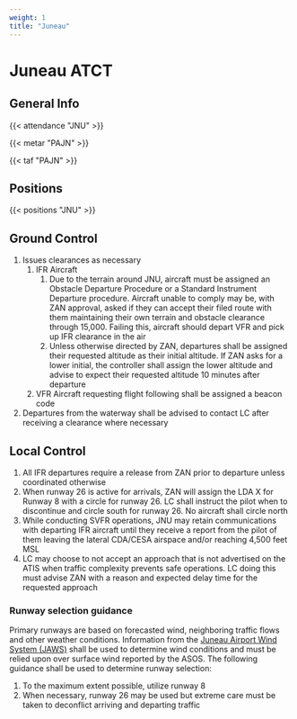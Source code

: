 ```yaml
---
weight: 1
title: "Juneau"
---
```


# Juneau ATCT

## General Info

{{< attendance "JNU" >}}

{{< metar "PAJN" >}}

{{< taf "PAJN" >}}

## Positions

{{< positions "JNU" >}}

## Ground Control

1. Issues clearances as necessary
   1. IFR Aircraft
      1. Due to the terrain around JNU, aircraft must be assigned an Obstacle Departure Procedure or a Standard Instrument Departure procedure. Aircraft unable to comply
         may be, with ZAN approval, asked if they can accept their filed route with them maintaining their own terrain and obstacle clearance through 15,000. Failing this,
         aircraft should depart VFR and pick up IFR clearance in the air
      2. Unless otherwise directed by ZAN, departures shall be assigned their requested altitude as their initial altitude. If ZAN asks for a lower initial, the controller shall
         assign the lower altitude and advise to expect their requested altitude 10 minutes after departure
   2. VFR Aircraft requesting flight following shall be assigned a beacon code
2. Departures from the waterway shall be advised to contact LC after receiving a clearance where necessary

## Local Control

1. All IFR departures require a release from ZAN prior to departure unless coordinated otherwise
2. When runway 26 is active for arrivals, ZAN will assign the LDA X for Runway 8 with a circle for runway 26. LC shall instruct the pilot when to discontinue and circle south for runway 26. No
   aircraft shall circle north
3. While conducting SVFR operations, JNU may retain communications with departing IFR aircraft until they receive a report from the pilot of them leaving the lateral CDA/CESA airspace and/or reaching 4,500 feet MSL
4. LC may choose to not accept an approach that is not advertised on the ATIS when traffic complexity prevents safe operations. LC doing this must advise ZAN with a reason and expected delay time for the requested
   approach

### Runway selection guidance

Primary runways are based on forecasted wind, neighboring traffic flows and other weather conditions. Information from the [Juneau Airport Wind System (JAWS)](https://www.weather.gov/ajk/JAWS) shall be used to determine wind
conditions and must be relied upon over surface wind reported by the ASOS. The following guidance shall be used to determine runway selection:

1. To the maximum extent possible, utilize runway 8
2. When necessary, runway 26 may be used but extreme care must be taken to deconflict arriving and departing traffic
